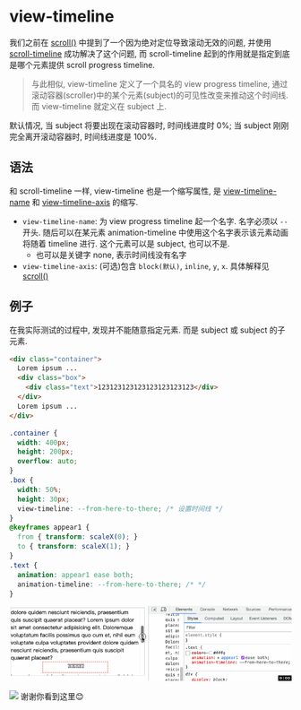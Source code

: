 # view-timeline
我们之前在 [scroll()](./46CSS%E6%BB%9A%E5%8A%A8%E9%A9%B1%E5%8A%A8%E5%8A%A8%E7%94%BBscroll().md) 中提到了一个因为绝对定位导致滚动无效的问题, 并使用 [scroll-timeline](./48css%E6%BB%9A%E5%8A%A8%E9%A9%B1%E5%8A%A8%E5%8A%A8%E7%94%BBscroll-timeline.md) 成功解决了这个问题, 而 scroll-timeline 起到的作用就是指定到底是哪个元素提供 scroll progress timeline.

> 与此相似, view-timeline 定义了一个具名的 view progress timeline, 通过滚动容器(scroller)中的某个元素(subject)的可见性改变来推动这个时间线. 而 view-timeline 就定义在 subject 上.

默认情况, 当 subject 将要出现在滚动容器时, 时间线进度时 0%; 当 subject 刚刚完全离开滚动容器时, 时间线进度是 100%.

## 语法
和 scroll-timeline 一样, view-timeline 也是一个缩写属性, 是 [view-timeline-name](https://developer.mozilla.org/en-US/docs/Web/CSS/view-timeline-name) 和 [view-timeline-axis](https://developer.mozilla.org/en-US/docs/Web/CSS/view-timeline-axis) 的缩写.

- `view-timeline-name`: 为 view progress timeline 起一个名字. 名字必须以 `--` 开头. 随后可以在某元素 animation-timeline 中使用这个名字表示该元素动画将随着 timeline 进行. 这个元素可以是 subject, 也可以不是.
  - 也可以是关键字 none, 表示时间线没有名字
- `view-timeline-axis`: (可选)包含 `block(默认)`, `inline`, `y`, `x`. 具体解释见 [scroll()](./46CSS%E6%BB%9A%E5%8A%A8%E9%A9%B1%E5%8A%A8%E5%8A%A8%E7%94%BBscroll().md)

## 例子
在我实际测试的过程中, 发现并不能随意指定元素. 而是 subject 或 subject 的子元素.
```html
<div class="container">
  Lorem ipsum ...
  <div class="box">
    <div class="text">123123123123123123123123</div>
  </div>
  Lorem ipsum ...
</div>
```
```css
.container {
  width: 400px;
  height: 200px;
  overflow: auto;
}
.box {
  width: 50%;
  height: 30px;
  view-timeline: --from-here-to-there; /* 设置时间线 */
}
@keyframes appear1 {
  from { transform: scaleX(0); }
  to { transform: scaleX(1); }
}
.text {
  animation: appear1 ease both;
  animation-timeline: --from-here-to-there; /* */
}
```
![](../image/view-timeline8.gif)


![](../image/)
谢谢你看到这里😊